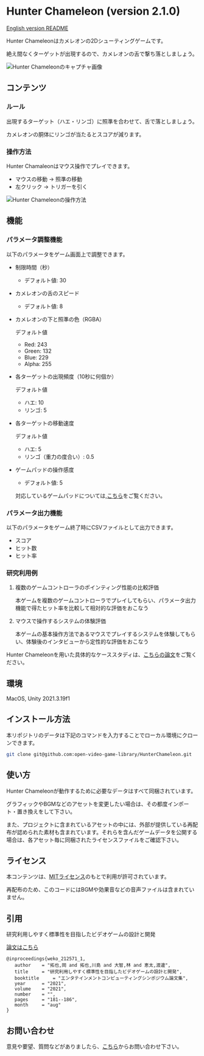 # Hunter Chameleon (version 2.1.0)

[English version README](https://github.com/open-video-game-library/HunterChameleon/blob/main/README.EN.md)

Hunter Chameleonはカメレオンの2Dシューティングゲームです。

絶え間なくターゲットが出現するので、カメレオンの舌で撃ち落としましょう。

![Hunter Chameleonのキャプチャ画像](https://user-images.githubusercontent.com/52689532/223369450-5b382679-08e8-43c9-a6de-0350c3860375.png)


## コンテンツ

### ルール

出現するターゲット（ハエ・リンゴ）に照準を合わせて、舌で落としましょう。

カメレオンの胴体にリンゴが当たるとスコアが減ります。

### 操作方法

Hunter Chamaleonはマウス操作でプレイできます。
- マウスの移動 → 照準の移動
- 左クリック → トリガーを引く

![Hunter Chameleonの操作方法](https://user-images.githubusercontent.com/52689532/196676762-4b561a4d-eacf-43a2-9de5-26b8e95a69aa.png)


## 機能

### パラメータ調整機能

以下のパラメータをゲーム画面上で調整できます。

- 制限時間（秒）
   - デフォルト値: 30

- カメレオンの舌のスピード
   - デフォルト値: 8

- カメレオンの下と照準の色（RGBA）

   デフォルト値
   - Red: 243
   - Green: 132
   - Blue: 229
   - Alpha: 255

- 各ターゲットの出現頻度（10秒に何個か）

   デフォルト値
   - ハエ: 10
   - リンゴ: 5

- 各ターゲットの移動速度

   デフォルト値
   - ハエ: 5
   - リンゴ（重力の度合い）: 0.5

- ゲームパッドの操作感度

   - デフォルト値: 5
   
   対応しているゲームパッドについては,[こちら](https://docs.unity3d.com/Packages/com.unity.inputsystem@1.5/manual/SupportedDevices.html#gamepads)をご覧ください。


### パラメータ出力機能

以下のパラメータをゲーム終了時にCSVファイルとして出力できます。

- スコア
- ヒット数
- ヒット率

### 研究利用例

1. 複数のゲームコントローラのポインティング性能の比較評価

   本ゲームを複数のゲームコントローラでプレイしてもらい、パラメータ出力機能で得たヒット率を比較して相対的な評価をおこなう
   
2. マウスで操作するシステムの体験評価

   本ゲームの基本操作方法であるマウスでプレイするシステムを体験してもらい、体験後のインタビューから定性的な評価をおこなう
   
Hunter Chameleonを用いた具体的なケーススタディは、[こちらの論文](http://id.nii.ac.jp/1001/00214482/)をご覧ください。


## 環境

MacOS, Unity 2021.3.19f1


## インストール方法

本リポジトリのデータは下記のコマンドを入力することでローカル環境にクローンできます。

```bash
git clone git@github.com:open-video-game-library/HunterChameleon.git
```


## 使い方

Hunter Chameleonが動作するために必要なデータはすべて同梱されています。

グラフィックやBGMなどのアセットを変更したい場合は、その都度インポート・置き換えをして下さい。

また、プロジェクトに含まれているアセットの中には、外部が提供している再配布が認められた素材も含まれています。それらを含んだゲームデータを公開する場合は、各アセット毎に同梱されたライセンスファイルをご確認下さい。


## ライセンス

本コンテンツは、[MITライセンス](https://github.com/open-video-game-library/HunterChameleon/blob/main/LICENSE)のもとで利用が許可されています。

再配布のため、このコードにはBGMや効果音などの音声ファイルは含まれていません。


## 引用

研究利用しやすく標準性を目指したビデオゲームの設計と開発

[論文はこちら](http://id.nii.ac.jp/1001/00212465/)

```
@inproceedings{weko_212571_1,
   author	 = "拓也,岡 and 拓也,川島 and 大智,林 and 恵太,渡邊",
   title	 = "研究利用しやすく標準性を目指したビデオゲームの設計と開発",
   booktitle	 = "エンタテインメントコンピューティングシンポジウム論文集",
   year 	 = "2021",
   volume	 = "2021",
   number	 = "",
   pages	 = "181--186",
   month	 = "aug"
}
```


## お問い合わせ

意見や要望、質問などがありましたら、[こちら](https://openvideogame.cc/contact/)からお問い合わせ下さい。
